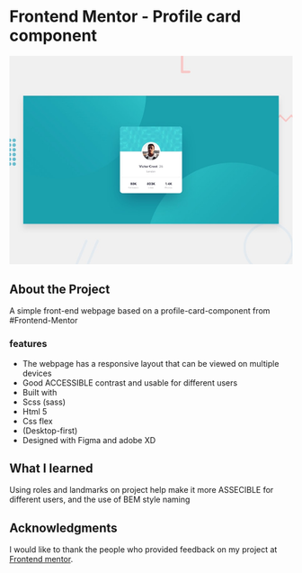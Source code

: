 # Frontend Mentor - Profile card component

![Design preview for the Profile card component coding challenge](./design/desktop-preview.jpg)

## About the Project
A simple front-end webpage based on a profile-card-component from #Frontend-Mentor

### features

* The webpage has a responsive layout that can be viewed on multiple devices
* Good ACCESSIBLE contrast and usable for different users
* Built with
* Scss (sass)
* Html 5
* Css flex
* (Desktop-first)
* Designed with Figma and adobe XD

## What I learned
Using roles and landmarks on project help make it more ASSECIBLE for different users, and the use of BEM style naming

## Acknowledgments
I would like to thank the people who provided feedback on my project at [Frontend mentor](https://www.frontendmentor.io/solutions/frontend-mentor-profile-card-component-noKybq7OO).
